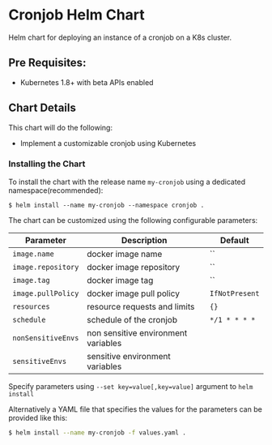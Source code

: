 # Cronjob Helm Chart

Helm chart for deploying an instance of a cronjob on a K8s cluster.

## Pre Requisites:

* Kubernetes 1.8+ with beta APIs enabled

## Chart Details

This chart will do the following:

* Implement a customizable cronjob using Kubernetes

### Installing the Chart

To install the chart with the release name `my-cronjob` using a dedicated namespace(recommended):

```
$ helm install --name my-cronjob --namespace cronjob .
```

The chart can be customized using the following configurable parameters:

| Parameter                       | Description                                                     | Default                      |
| ------------------------------- | ----------------------------------------------------------------| -----------------------------|
| `image.name`                    | docker image name                                               | ``                           |
| `image.repository`              | docker image repository                                         | ``                           |
| `image.tag`                     | docker image tag                                                | ``                           |
| `image.pullPolicy`              | docker image pull policy                                        | `IfNotPresent`               |
| `resources`                     | resource requests and limits                                    | `{}`                         |
| `schedule`                      | schedule of the cronjob                                         | `*/1 * * * *`                |
| `nonSensitiveEnvs`              | non sensitive environment variables                             |                              |
| `sensitiveEnvs`                 | sensitive environment variables                                 |                              |

Specify parameters using `--set key=value[,key=value]` argument to `helm install`

Alternatively a YAML file that specifies the values for the parameters can be provided like this:

```bash
$ helm install --name my-cronjob -f values.yaml .
```

